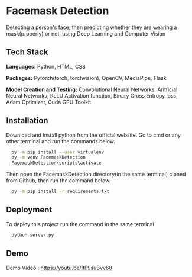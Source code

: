 
# Facemask Detection

Detecting a person's face, then predicting whether they are wearing a mask(properly) or not, using Deep Learning and Computer Vision


## Tech Stack

**Languages:** Python, HTML, CSS

**Packages:** Pytorch(torch, torchvision), OpenCV, MediaPipe, Flask

**Model Creation and Testing:** Convolutional Neural Networks, Aritficial Neural Networks, ReLU Activation function, Binary Cross Entropy loss, Adam Optimizer, Cuda GPU Toolkit


## Installation

Download and Install python from the official website.
Go to cmd or any other terminal and run the commands below.

```bash
  py -m pip install --user virtualenv
  py -m venv FacemaskDetection
  FacemaskDetection\scripts\activate
```
Then open the FacemaskDetection directory(in the same terminal) 
cloned from Github, then run the command below.

```bash
  py -m pip install -r requirements.txt
```

## Deployment

To deploy this project run the command in the same terminal

```bash
  python server.py
```


## Demo

Demo Video : https://youtu.be/ItF9suBvv68
